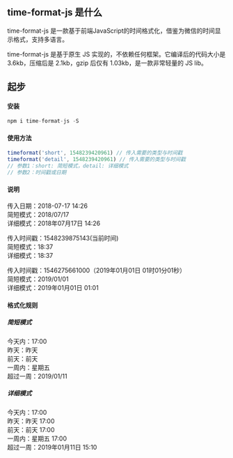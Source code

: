 ## time-format-js 是什么

time-format-js 是一款基于前端JavaScript的时间格式化，借鉴为微信的时间显示格式，支持多语言。

time-format-js 是基于原生 JS 实现的，不依赖任何框架。它编译后的代码大小是 3.6kb，压缩后是 2.1kb，gzip 后仅有 1.03kb，是一款非常轻量的 JS lib。

## 起步

#### 安装

``` js
npm i time-format-js -S
```

#### 使用方法

``` js
timeformat('short', 1548239420961) // 传入需要的类型与时间戳
timeformat('detail', 1548239420961) // 传入需要的类型与时间戳
// 参数1：short: 简短模式，detail: 详细模式
// 参数2：时间戳或日期
```

#### 说明
传入日期：2018-07-17 14:26<br>
简短模式：2018/07/17 <br>
详细模式：2018年07月17日 14:26<br>

传入时间戳：1548239875143(当前时间) <br>
简短模式：18:37 <br>
详细模式：18:37 <br>

传入时间戳：1546275661000（2019年01月01日 01时01分01秒） <br>
简短模式：2019/01/01 <br>
详细模式：2019年01月01日 01:01

#### 格式化规则

##### 简短模式
今天内：17:00<br>
昨天：昨天<br>
前天：前天<br>
一周内：星期五<br>
超过一周：2019/01/11

##### 详细模式
今天内：17:00<br>
昨天：昨天 17:00<br>
前天：前天 17:00<br>
一周内：星期五 17:00<br>
超过一周：2019年01月11日 15:10

